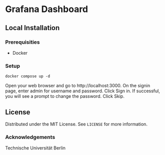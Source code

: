 # Grafana Dashboard

## Local Installation

### Prerequisities

- Docker

### Setup

```docker compose up -d```

Open your web browser and go to http://localhost:3000. On the signin page, enter admin for username and password. Click Sign in. If successful, you will see a prompt to change the password. Click Skip.

## License

Distributed under the MIT License. See `LICENSE` for more information.

### Acknowledgements

Technische Universität Berlin